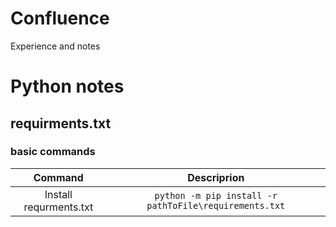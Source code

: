 # Confluence
Experience and notes
# Python notes
## requirments.txt
### basic commands
|Command|Descriprion|
|:-----------------------------:|:-----------------------------------:|
|Install requrments.txt|`python -m pip install -r pathToFile\requirements.txt`|
